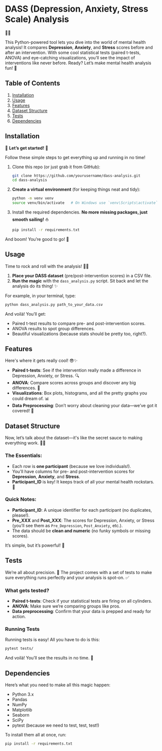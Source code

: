 

# DASS (Depression, Anxiety, Stress Scale) Analysis
🧠💡

This Python-powered tool lets you dive into the world of mental health analysis! It compares **Depression**, **Anxiety**, and **Stress** scores before and after an intervention. With some cool statistical tests (paired t-tests, ANOVA) and eye-catching visualizations, you’ll see the impact of interventions like never before. Ready? Let’s make mental health analysis fun! 🎉

## Table of Contents

1. [Installation](#installation)
2. [Usage](#usage)
3. [Features](#features)
4. [Dataset Structure](#dataset-structure)
5. [Tests](#tests)
6. [Dependencies](#dependencies)

## Installation

🎉 **Let’s get started!** 🎉

Follow these simple steps to get everything up and running in no time!

1. Clone this repo (or just grab it from GitHub):

   ```bash
   git clone https://github.com/yourusername/dass-analysis.git
   cd dass-analysis
   ```

2. **Create a virtual environment** (for keeping things neat and tidy):

   ```bash
   python -m venv venv
   source venv/bin/activate   # On Windows use `venv\Scripts\activate`
   ```

3. Install the required dependencies. **No more missing packages, just smooth sailing!** ⛵

   ```bash
   pip install -r requirements.txt
   ```

And boom! You’re good to go! 🚀

## Usage

Time to rock and roll with the analysis! 🕺💃

1. **Place your DASS dataset** (pre/post-intervention scores) in a CSV file.
2. **Run the magic** with the `dass_analysis.py` script. Sit back and let the analysis do its thing! ✨

For example, in your terminal, type:

```bash
python dass_analysis.py path_to_your_data.csv
```

And voilà! You’ll get:

* Paired t-test results to compare pre- and post-intervention scores.
* ANOVA results to spot group differences.
* Beautiful visualizations (because stats should be pretty too, right?).

## Features

Here's where it gets really cool! 😎✨

* **Paired t-tests**: See if the intervention really made a difference in Depression, Anxiety, or Stress. 🔍
* **ANOVA**: Compare scores across groups and discover any big differences. 👀
* **Visualizations**: Box plots, histograms, and all the pretty graphs you could dream of. 📊
* **Data Preprocessing**: Don’t worry about cleaning your data—we’ve got it covered! 🧹

## Dataset Structure

Now, let’s talk about the dataset—it's like the secret sauce to making everything work. 🥒🍔

### The Essentials:

* Each row is **one participant** (because we love individuals!).
* You'll have columns for pre- and post-intervention scores for **Depression**, **Anxiety**, and **Stress**.
* **Participant\_ID** is key! It keeps track of all your mental health rockstars. 🎸

### Quick Notes:

* **Participant\_ID**: A unique identifier for each participant (no duplicates, please!).
* **Pre\_XXX** and **Post\_XXX**: The scores for Depression, Anxiety, or Stress (you’ll see them as `Pre_Depression`, `Post_Anxiety`, etc.).
* The data should be **clean and numeric** (no funky symbols or missing scores).

It’s simple, but it’s powerful! 💪

## Tests

We’re all about precision. 🎯 The project comes with a set of tests to make sure everything runs perfectly and your analysis is spot-on. ✅

### What gets tested?

* **Paired t-tests**: Check if your statistical tests are firing on all cylinders.
* **ANOVA**: Make sure we’re comparing groups like pros.
* **Data preprocessing**: Confirm that your data is prepped and ready for action.

### Running Tests

Running tests is easy! All you have to do is this:

```bash
pytest tests/
```

And voilà! You’ll see the results in no time. 🏁

## Dependencies

Here’s what you need to make all this magic happen:

* Python 3.x
* Pandas
* NumPy
* Matplotlib
* Seaborn
* SciPy
* pytest (because we need to test, test, test!)

To install them all at once, run:

```bash
pip install -r requirements.txt
```
